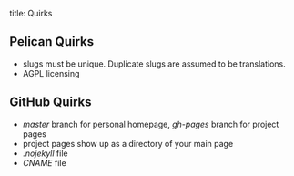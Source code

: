 title: Quirks

## Pelican Quirks

- slugs must be unique. Duplicate slugs are assumed to be translations.
- AGPL licensing

## GitHub Quirks

- *master* branch for personal homepage, *gh-pages* branch for project pages
- project pages show up as a directory of your main page
- *.nojekyll* file
- *CNAME* file

